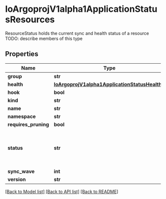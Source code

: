 # IoArgoprojV1alpha1ApplicationStatusResources

ResourceStatus holds the current sync and health status of a resource TODO: describe members of this type
## Properties
Name | Type | Description | Notes
------------ | ------------- | ------------- | -------------
**group** | **str** |  | [optional] 
**health** | [**IoArgoprojV1alpha1ApplicationStatusHealth1**](IoArgoprojV1alpha1ApplicationStatusHealth1.md) |  | [optional] 
**hook** | **bool** |  | [optional] 
**kind** | **str** |  | [optional] 
**name** | **str** |  | [optional] 
**namespace** | **str** |  | [optional] 
**requires_pruning** | **bool** |  | [optional] 
**status** | **str** | SyncStatusCode is a type which represents possible comparison results | [optional] 
**sync_wave** | **int** |  | [optional] 
**version** | **str** |  | [optional] 

[[Back to Model list]](../README.md#documentation-for-models) [[Back to API list]](../README.md#documentation-for-api-endpoints) [[Back to README]](../README.md)


